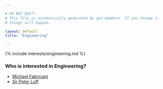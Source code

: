 ```yaml
---

# DO NOT EDIT!
# This file is automatically generated by get-members. If you change it, bad
# things will happen.

layout: default
title: "Engineering"

---
```


{% include interests/engineering.md %}

### Who is interested in Engineering?


* [Michael Fabricant](members/michael-fabricant.html)
* [Sir Peter Luff](members/sir-peter-luff.html)
